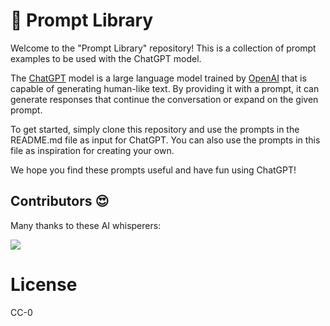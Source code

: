 <p align="center"><h1>🧠 Prompt Library</h1></p>

Welcome to the "Prompt Library" repository! This is a collection of prompt examples to be used with the ChatGPT model.

The [ChatGPT](https://chat.openai.com/chat) model is a large language model trained by [OpenAI](https://openai.com) that is capable of generating human-like text. By providing it with a prompt, it can generate responses that continue the conversation or expand on the given prompt.

To get started, simply clone this repository and use the prompts in the README.md file as input for ChatGPT. You can also use the prompts in this file as inspiration for creating your own.

We hope you find these prompts useful and have fun using ChatGPT!

## Contributors 😍

Many thanks to these AI whisperers:

<a href="https://github.com/yaskerapp/prompt-library/graphs/contributors">
  <img src="https://contrib.rocks/image?repo=yaskerapp/prompt-library" />
</a>

# License

CC-0
